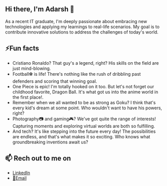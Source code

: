 ## Hi there, I'm Adarsh 👋

<!--
**Wiz0726/Wiz0726** is a ✨ _special_ ✨ repository because its `README.md` (this file) appears on your GitHub profile.

Here are some ideas to get you started:
- 🔭 I’m currently working on ...
- 🌱 I’m currently learning ...
- 👯 I’m looking to collaborate on ...
- 🤔 I’m looking for help with ...
- 💬 Ask me about ...
- 📫 How to reach me: ...
- 😄 Pronouns: ...
-->
<p>
  As a recent IT graduate, I'm deeply passionate about embracing new technologies and applying my learnings to real-life scenarios. My goal is to contribute innovative solutions to address the challenges of today's world.
</p>

<h2>⚡Fun facts </h2>
<ul>
  <li>Cristiano Ronaldo? That guy's a legend, right? His skills on the field are just mind-blowing.</li>
  <li>Football⚽ is life! There's nothing like the rush of dribbling past defenders and scoring that winning goal.</li>
  <li>One Piece is epic! I'm totally hooked on it too. But let's not forget our childhood favorite, Dragon Ball. It's what got us into the anime world in the first place!.</li>
  <li>Remember when we all wanted to be as strong as Goku? I think that's every kid's dream at some point. Who wouldn't want to have his powers, right?</li>
  <li>Photography📷 and gaming🎮? We've got quite the range of interests! Capturing moments and exploring virtual worlds are both so fulfilling.</li>
  <li>And tech? It's like stepping into the future every day! The possibilities are endless, and that's what makes it so exciting. Who knows what groundbreaking inventions await us?</li>
</ul>

<h2> 📫 Rech out to me on </h2>
<ul>
  <li><a href="https://www.linkedin.com/in/adarsh2604/">LinkedIn</a></li>
  <li><a href="mailto26asingh04@gmail.com">📧Email</a></li>
</ul>
